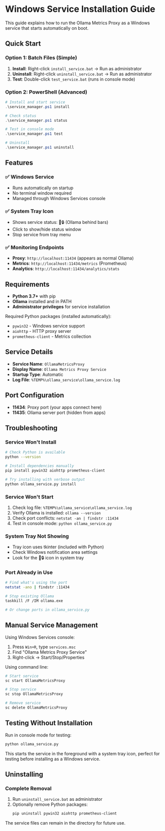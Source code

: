 # Windows Service Installation Guide

This guide explains how to run the Ollama Metrics Proxy as a Windows service that starts automatically on boot.

## Quick Start

### Option 1: Batch Files (Simple)
1. **Install**: Right-click `install_service.bat` → Run as administrator
2. **Uninstall**: Right-click `uninstall_service.bat` → Run as administrator  
3. **Test**: Double-click `test_service.bat` (runs in console mode)

### Option 2: PowerShell (Advanced)
```powershell
# Install and start service
.\service_manager.ps1 install

# Check status
.\service_manager.ps1 status

# Test in console mode
.\service_manager.ps1 test

# Uninstall
.\service_manager.ps1 uninstall
```

## Features

### ✅ Windows Service
- Runs automatically on startup
- No terminal window required
- Managed through Windows Services console

### ✅ System Tray Icon
- Shows service status: 🦙🔒 (Ollama behind bars)
- Click to show/hide status window
- Stop service from tray menu

### ✅ Monitoring Endpoints
- **Proxy**: `http://localhost:11434` (appears as normal Ollama)
- **Metrics**: `http://localhost:11434/metrics` (Prometheus)
- **Analytics**: `http://localhost:11434/analytics/stats`

## Requirements

- **Python 3.7+** with pip
- **Ollama** installed and in PATH
- **Administrator privileges** for service installation

Required Python packages (installed automatically):
- `pywin32` - Windows service support
- `aiohttp` - HTTP proxy server  
- `prometheus-client` - Metrics collection

## Service Details

- **Service Name**: `OllamaMetricsProxy`
- **Display Name**: `Ollama Metrics Proxy Service`
- **Startup Type**: Automatic
- **Log File**: `%TEMP%\ollama_service\ollama_service.log`

## Port Configuration

- **11434**: Proxy port (your apps connect here)
- **11435**: Ollama server port (hidden from apps)

## Troubleshooting

### Service Won't Install
```bash
# Check Python is available
python --version

# Install dependencies manually
pip install pywin32 aiohttp prometheus-client

# Try installing with verbose output
python ollama_service.py install
```

### Service Won't Start
1. Check log file: `%TEMP%\ollama_service\ollama_service.log`
2. Verify Ollama is installed: `ollama --version`
3. Check port conflicts: `netstat -an | findstr :11434`
4. Test in console mode: `python ollama_service.py`

### System Tray Not Showing
- Tray icon uses tkinter (included with Python)
- Check Windows notification area settings
- Look for the 🦙🔒 icon in system tray

### Port Already in Use
```bash
# Find what's using the port
netstat -ano | findstr :11434

# Stop existing Ollama
taskkill /F /IM ollama.exe

# Or change ports in ollama_service.py
```

## Manual Service Management

Using Windows Services console:
1. Press `Win+R`, type `services.msc`
2. Find "Ollama Metrics Proxy Service"
3. Right-click → Start/Stop/Properties

Using command line:
```bash
# Start service
sc start OllamaMetricsProxy

# Stop service  
sc stop OllamaMetricsProxy

# Remove service
sc delete OllamaMetricsProxy
```

## Testing Without Installation

Run in console mode for testing:
```bash
python ollama_service.py
```

This starts the service in the foreground with a system tray icon, perfect for testing before installing as a Windows service.

## Uninstalling

### Complete Removal
1. Run `uninstall_service.bat` as administrator
2. Optionally remove Python packages:
   ```bash
   pip uninstall pywin32 aiohttp prometheus-client
   ```

The service files can remain in the directory for future use.